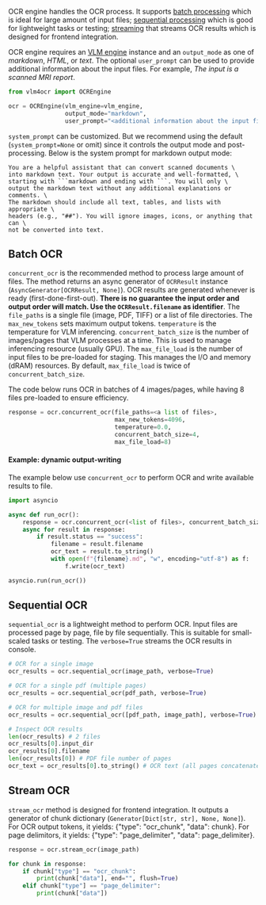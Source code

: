 OCR engine handles the OCR process. It supports [batch processing](#batch-ocr) which is ideal for large amount of input files; [sequential processing](#sequential-ocr) which is good for lightweight tasks or testing; [streaming](#stream-ocr) that streams OCR results which is designed for frontend integration. 

OCR engine requires an [VLM engine](./vlm_engines.md) instance and an `output_mode` as one of *markdown*, *HTML*, or *text*. The optional `user_prompt` can be used to provide additional information about the input files. For example, *The input is a scanned MRI report*. 

```python
from vlm4ocr import OCREngine

ocr = OCREngine(vlm_engine=vlm_engine, 
                output_mode="markdown", 
                user_prompt="<additional information about the input files>")
```

`system_prompt` can be customized. But we recommend using the default (`system_prompt=None` or omit) since it controls the output mode and post-processing. Below is the system prompt for markdown output mode:

```text
You are a helpful assistant that can convert scanned documents \
into markdown text. Your output is accurate and well-formatted, \
starting with ```markdown and ending with ```. You will only \
output the markdown text without any additional explanations or comments. \
The markdown should include all text, tables, and lists with appropriate \
headers (e.g., "##"). You will ignore images, icons, or anything that can \
not be converted into text.
```

## Batch OCR
`concurrent_ocr` is the recommended method to process large amount of files. The method returns an async generator of `OCRResult` instance (`AsyncGenerator[OCRResult, None]`). OCR results are generated whenever is ready (first-done-first-out). **There is no guarantee the input order and output order will match. Use the `OCRResult.filename` as identifier**. The `file_paths` is a single file (image, PDF, TIFF) or a list of file directories. The `max_new_tokens` sets maximum output tokens. `temperature` is the temperature for VLM inferencing. `concurrent_batch_size` is the number of images/pages that VLM processes at a time. This is used to manage inferencing resource (usually GPU). The `max_file_load` is the number of input files to be pre-loaded for staging. This manages the I/O and memory (dRAM) resources. By default, `max_file_load` is twice of `concurrent_batch_size`. 

The code below runs OCR in batches of 4 images/pages, while having 8 files pre-loaded to ensure efficiency. 
```python
response = ocr.concurrent_ocr(file_paths=<a list of files>, 
                              max_new_tokens=4096,
                              temperature=0.0,
                              concurrent_batch_size=4,
                              max_file_load=8)
```

#### Example: dynamic output-writing
The example below use `concurrent_ocr` to perform OCR and write available results to file.

```python
import asyncio

async def run_ocr():
    response = ocr.concurrent_ocr(<list of files>, concurrent_batch_size=4)
    async for result in response:
        if result.status == "success":
            filename = result.filename
            ocr_text = result.to_string()
            with open(f"{filename}.md", "w", encoding="utf-8") as f:
                f.write(ocr_text)

asyncio.run(run_ocr())
```

## Sequential OCR
`sequential_ocr` is a lightweight method to perform OCR. Input files are processed page by page, file by file sequentially. This is suitable for small-scaled tasks or testing. The `verbose=True` streams the OCR results in console. 

```python
# OCR for a single image
ocr_results = ocr.sequential_ocr(image_path, verbose=True)

# OCR for a single pdf (multiple pages)
ocr_results = ocr.sequential_ocr(pdf_path, verbose=True)

# OCR for multiple image and pdf files
ocr_results = ocr.sequential_ocr([pdf_path, image_path], verbose=True)

# Inspect OCR results
len(ocr_results) # 2 files
ocr_results[0].input_dir
ocr_results[0].filename
len(ocr_results[0]) # PDF file number of pages
ocr_text = ocr_results[0].to_string() # OCR text (all pages concatenated)
```

## Stream OCR
`stream_ocr` method is designed for frontend integration. It outputs a generator of chunk dictionary (`Generator[Dict[str, str], None, None]`). For OCR output tokens, it yields: {"type": "ocr_chunk", "data": chunk}. For page delimitors, it yields: {"type": "page_delimiter", "data": page_delimiter}. 

```python
response = ocr.stream_ocr(image_path)

for chunk in response:
    if chunk["type"] == "ocr_chunk":
        print(chunk["data"], end="", flush=True)
    elif chunk["type"] == "page_delimiter":
        print(chunk["data"])
```
